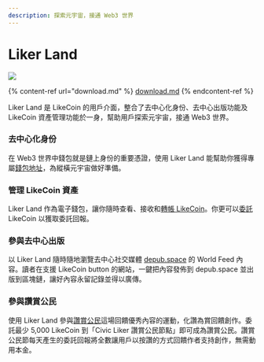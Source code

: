 ```yaml
---
description: 探索元宇宙，接通 Web3 世界
---
```


# Liker Land

![](../../.gitbook/assets/likecoin\_ad72\_appstore4\_fullpic\_chi.png)

{% content-ref url="download.md" %}
[download.md](download.md)
{% endcontent-ref %}

Liker Land 是 LikeCoin 的用戶介面，整合了去中心化身份、去中心出版功能及 LikeCoin 資產管理功能於一身，幫助用戶探索元宇宙，接通 Web3 世界。

### 去中心化身份

在 Web3 世界中錢包就是鏈上身份的重要憑證，使用 Liker Land 能幫助你獲得專屬[錢包地址](../../guides/wallet/wallet-address.md)，為縱橫元宇宙做好準備。

### 管理 LikeCoin 資產

Liker Land 作為電子錢包，讓你隨時查看、接收和[轉帳 LikeCoin](../../guides/wallet/like-pay.md)。你更可以[委託](../../guides/stake/) LikeCoin 以獲取委託回報。

### 參與去中心出版

以 Liker Land 隨時隨地瀏覽去中心社交媒體 [depub.space](../../guides/decentralized-publishing/depub.space.md) 的 World Feed 內容。讀者在支援 LikeCoin button 的網站，一鍵把內容發佈到 depub.space 並出版到區塊鏈，讓好內容永留記錄並得以廣傳。

### 參與讚賞公民

使用 Liker Land 參與[讚賞公民](../civic-liker/)這場回饋優秀內容的運動，化讚為賞回饋創作。委託最少 5,000 LikeCoin 到「Civic Liker 讚賞公民節點」即可成為讚賞公民。讚賞公民節每天產生的委託回報將全數讓用戶以按讚的方式回饋作者支持創作，無需動用本金。
